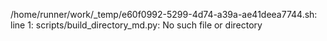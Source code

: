 /home/runner/work/_temp/e60f0992-5299-4d74-a39a-ae41deea7744.sh: line 1: scripts/build_directory_md.py: No such file or directory

